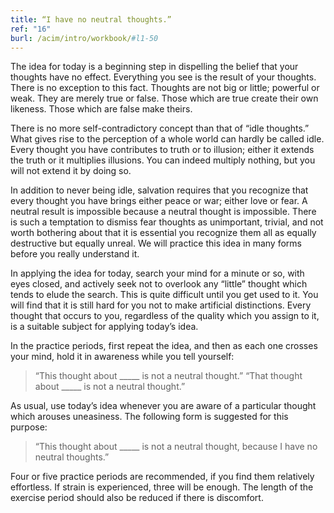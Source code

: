 ```yaml
---
title: “I have no neutral thoughts.”
ref: "16"
burl: /acim/intro/workbook/#l1-50
---
```


The idea for today is a beginning step in dispelling the belief that
your thoughts have no effect. Everything you see is the result of your
thoughts. There is no exception to this fact. Thoughts are not big or
little; powerful or weak. They are merely true or false. Those which are
true create their own likeness. Those which are false make theirs.

There is no more self-contradictory concept than that of “idle
thoughts.” What gives rise to the perception of a whole world can hardly
be called idle. Every thought you have contributes to truth or to
illusion; either it extends the truth or it multiplies illusions. You
can indeed multiply nothing, but you will not extend it by doing so.

In addition to never being idle, salvation requires that you recognize
that every thought you have brings either peace or war; either love or
fear. A neutral result is impossible because a neutral thought is
impossible. There is such a temptation to dismiss fear thoughts as
unimportant, trivial, and not worth bothering about that it is essential
you recognize them all as equally destructive but equally unreal. We
will practice this idea in many forms before you really understand it.

In applying the idea for today, search your mind for a minute or so,
with eyes closed, and actively seek not to overlook any “little” thought
which tends to elude the search. This is quite difficult until you get
used to it. You will find that it is still hard for you not to make
artificial distinctions. Every thought that occurs to you, regardless of
the quality which you assign to it, is a suitable subject for applying
today’s idea.

In the practice periods, first repeat the idea, and then as each one
crosses your mind, hold it in awareness while you tell yourself:

> “This thought about \_\_\_\_\_ is not a neutral thought.”
> “That thought about \_\_\_\_\_ is not a neutral thought.”

As usual, use today’s idea whenever you are aware of a particular
thought which arouses uneasiness. The following form is suggested
for this purpose:

> “This thought about \_\_\_\_\_ is not a neutral thought, because I
> have no neutral thoughts.”

Four or five practice periods are recommended, if you find them
relatively effortless. If strain is experienced, three will be enough.
The length of the exercise period should also be reduced if there is
discomfort.

